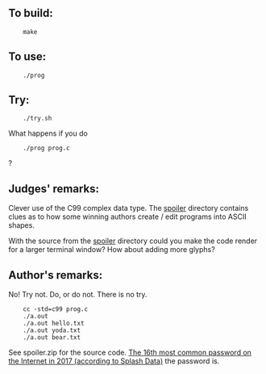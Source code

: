 ## To build:

``` <!---sh-->
    make
```


## To use:

``` <!---sh-->
    ./prog
```


## Try:

``` <!---sh-->
    ./try.sh
```

What happens if you do

``` <!---sh-->
    ./prog prog.c
```

?


## Judges' remarks:

Clever use of the C99 complex data type. The [spoiler](spoiler/) directory
contains clues as to how some winning authors create / edit programs into ASCII
shapes.

With the source from the [spoiler](spoiler/) directory could you make the code
render for a larger terminal window?  How about adding more glyphs?


## Author's remarks:

No!  Try not.  Do, or do not.  There is no try.

``` <!---sh-->
    cc -std=c99 prog.c
    ./a.out
    ./a.out hello.txt
    ./a.out yoda.txt
    ./a.out bear.txt
```

See spoiler.zip for the source code.
[The 16th most common password on the Internet in 2017 (according to Splash Data)][1] the password is.

[1]: https://en.wikipedia.org/wiki/List_of_the_most_common_passwords

<!--

    Copyright © 1984-2024 by Landon Curt Noll. All Rights Reserved.

    You are free to share and adapt this file under the terms of this license:

	Creative Commons Attribution-ShareAlike 4.0 International (CC BY-SA 4.0)

    For more information, see:

	https://creativecommons.org/licenses/by-sa/4.0/

-->
